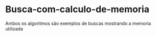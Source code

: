 # Busca-com-calculo-de-memoria
Ambos os algoritmos são exemplos de buscas mostrando a memoria utilizada
